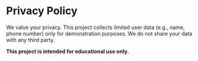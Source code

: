 # Privacy Policy

We value your privacy. This project collects limited user data (e.g., name, phone number) only for demonstration purposes. We do not share your data with any third party.

**This project is intended for educational use only.**
